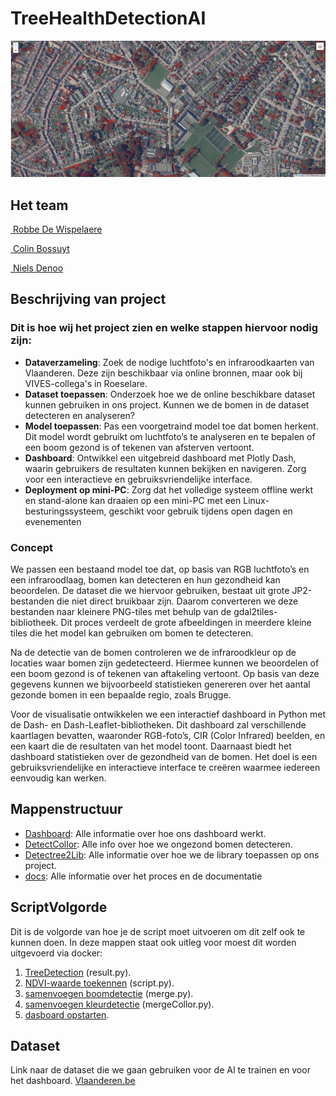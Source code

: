 # TreeHealthDetectionAI

![fotoWebpagina](./img/affiche.png)

## Het team

[<img src="https://github.com/RobbeDeW.png" alt="" width="25" style="margin-bottom:-6px;"> Robbe De Wispelaere](https://github.com/RobbeDeW)

[<img src="https://github.com/BossuytC.png" alt="" width="25" style="margin-bottom:-6px;"> Colin Bossuyt](https://github.com/BossuytC)

[<img src="https://github.com/NielsDenoo.png" alt="" width="25" style="margin-bottom:-6px;"> Niels Denoo](https://github.com/NielsDenoo)

## Beschrijving van project

### Dit is hoe wij het project zien en welke stappen hiervoor nodig zijn:

- **Dataverzameling**: Zoek de nodige luchtfoto's en infraroodkaarten van Vlaanderen. Deze zijn beschikbaar via online bronnen, maar ook bij VIVES-collega's in Roeselare.
- **Dataset toepassen**: Onderzoek hoe we de online beschikbare dataset kunnen gebruiken in ons project. Kunnen we de bomen in de dataset detecteren en analyseren?
- **Model toepassen**: Pas een voorgetraind model toe dat bomen herkent. Dit model wordt gebruikt om luchtfoto’s te analyseren en te bepalen of een boom gezond is of tekenen van afsterven vertoont.
- **Dashboard**: Ontwikkel een uitgebreid dashboard met Plotly Dash, waarin gebruikers de resultaten kunnen bekijken en navigeren. Zorg voor een interactieve en gebruiksvriendelijke interface.
- **Deployment op mini-PC**: Zorg dat het volledige systeem offline werkt en stand-alone kan draaien op een mini-PC met een Linux-besturingssysteem, geschikt voor gebruik tijdens open dagen en evenementen

### Concept

We passen een bestaand model toe dat, op basis van RGB luchtfoto’s en een infraroodlaag, bomen kan detecteren en hun gezondheid kan beoordelen. De dataset die we hiervoor gebruiken, bestaat uit grote JP2-bestanden die niet direct bruikbaar zijn. Daarom converteren we deze bestanden naar kleinere PNG-tiles met behulp van de gdal2tiles-bibliotheek. Dit proces verdeelt de grote afbeeldingen in meerdere kleine tiles die het model kan gebruiken om bomen te detecteren.

Na de detectie van de bomen controleren we de infraroodkleur op de locaties waar bomen zijn gedetecteerd. Hiermee kunnen we beoordelen of een boom gezond is of tekenen van aftakeling vertoont. Op basis van deze gegevens kunnen we bijvoorbeeld statistieken genereren over het aantal gezonde bomen in een bepaalde regio, zoals Brugge.

Voor de visualisatie ontwikkelen we een interactief dashboard in Python met de Dash- en Dash-Leaflet-bibliotheken. Dit dashboard zal verschillende kaartlagen bevatten, waaronder RGB-foto’s, CIR (Color Infrared) beelden, en een kaart die de resultaten van het model toont. Daarnaast biedt het dashboard statistieken over de gezondheid van de bomen. Het doel is een gebruiksvriendelijke en interactieve interface te creëren waarmee iedereen eenvoudig kan werken.

## Mappenstructuur
- [Dashboard](Dashboard/): Alle informatie over hoe ons dashboard werkt. 
- [DetectCollor](DetectCollor/): Alle info over hoe we ongezond bomen detecteren.
- [Detectree2Lib](Detectree2Lib/): Alle informatie over hoe we de library toepassen op ons project. 
- [docs](docs/): Alle informatie over het proces en de documentatie

## ScriptVolgorde

Dit is de volgorde van hoe je de script moet uitvoeren om dit zelf ook te kunnen doen. In deze mappen staat ook uitleg voor moest dit worden uitgevoerd via docker:

1) [TreeDetection](./Detectree2Lib/) (result.py).
2) [NDVI-waarde toekennen](./DetectCollor/) (script.py).
3) [samenvoegen boomdetectie](./Dashboard/) (merge.py).
4) [samenvoegen kleurdetectie](./Dashboard/) (mergeCollor.py).
5) [dasboard opstarten](./Dashboard/).

## Dataset

Link naar de dataset die we gaan gebruiken voor de AI te trainen en voor het dashboard.
[Vlaanderen.be](https://download.vlaanderen.be/product/9531)
